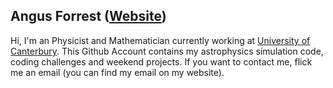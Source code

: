 ## Angus Forrest ([Website](https://angusforrest.com))

Hi, I'm an Physicist and Mathematician currently working at [University of Canterbury](https://canterbury.ac.nz).
This Github Account contains my astrophysics simulation code, coding challenges and weekend projects.
If you want to contact me, flick me an email (you can find my email on my website).
